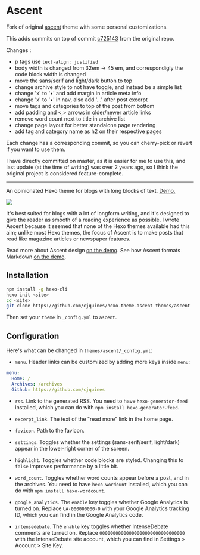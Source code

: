 # Ascent

Fork of original [ascent](https://github.com/cjquines/hexo-theme-ascent) theme with some personal customizations.

This adds commits on top of commit [c725143](https://github.com/cjquines/hexo-theme-ascent/commit/c725143fcdafa86737a3a3dd13826034efc57ef3) from the original repo.

Changes :

- p tags use `text-align: justified`
- body width is changed from 32em -> 45 em, and correspondigly the code block width is changed
- move the sans/serif and light/dark button to top
- change archive style to not have toggle, and instead be a simple list
- change 'x' to '•' and add margin in article meta info
- change 'x' to '•' in nav, also add '...' after post excerpt
- move tags and categories to top of the post from bottom
- add padding and <,> arrows in older/newer article links
- remove word count next to title in archive list
- change page layout for better standalone page rendering
- add tag and category name as h2 on their respective pages

Each change has a corresponding commit, so you can cherry-pick or revert if you want to use them.

I have directly committed on master, as it is easier for me to use this, and last update (at the time of writing) was over 2 years ago, so I think the original project is considered feature-complete.

---

An opinionated Hexo theme for blogs with long blocks of text. [Demo.](https://cjquines.github.io/hexo-theme-ascent/)

[![](sample.png)](https://cjquines.github.io/hexo-theme-ascent/)

It's best suited for blogs with a lot of longform writing, and it's designed to give the reader as smooth of a reading experience as possible. I wrote Ascent because it seemed that none of the Hexo themes available had this aim; unlike most Hexo themes, the focus of Ascent is to make posts that read like magazine articles or newspaper features.

Read more about Ascent design [on the demo](https://cjquines.github.io/hexo-theme-ascent/2020/05/18/Ascent/). See how Ascent formats Markdown [on the demo](https://cjquines.github.io/hexo-theme-ascent/2020/05/18/Demo/).

## Installation

```bash
npm install -g hexo-cli
hexo init <site>
cd <site>
git clone https://github.com/cjquines/hexo-theme-ascent themes/ascent
```

Then set your `theme` in `_config.yml` to `ascent`.

## Configuration

Here's what can be changed in `themes/ascent/_config.yml`:

* `menu`. Header links can be customized by adding more keys inside `menu`:

```yaml
menu:
  Home: /
  Archives: /archives
  Github: https://github.com/cjquines
```

* `rss`. Link to the generated RSS. You need to have `hexo-generator-feed` installed, which you can do with `npm install hexo-generator-feed`.

* `excerpt_link`. The text of the "read more" link in the home page.

* `favicon`. Path to the favicon.

* `settings`. Toggles whether the settings (sans-serif/serif, light/dark) appear in the lower-right corner of the screen.

* `highlight`. Toggles whether code blocks are styled. Changing this to `false` improves performance by a little bit.

* `word_count`. Toggles whether word counts appear before a post, and in the archives. You need to have `hexo-wordount` installed, which you can do with `npm install hexo-wordcount`.

* `google_analytics`. The `enable` key toggles whether Google Analytics is turned on. Replace `UA-000000000-0` with your Google Analytics tracking ID, which you can find in the Google Analytics code.

* `intensedebate`. The `enable` key toggles whether IntenseDebate comments are turned on. Replace `00000000000000000000000000000000` with the IntenseDebate site account, which you can find in Settings > Account > Site Key.
